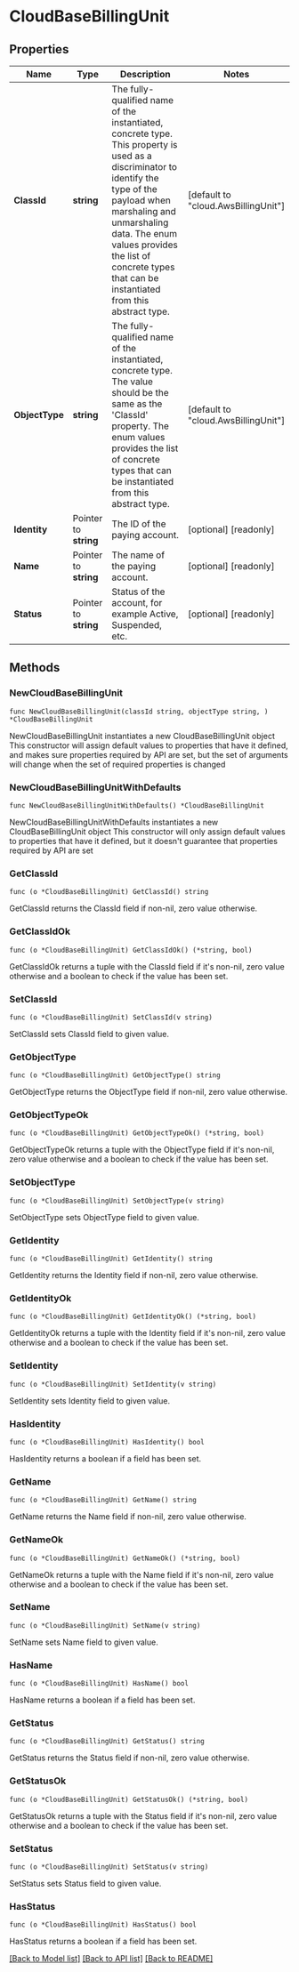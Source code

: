 # CloudBaseBillingUnit

## Properties

Name | Type | Description | Notes
------------ | ------------- | ------------- | -------------
**ClassId** | **string** | The fully-qualified name of the instantiated, concrete type. This property is used as a discriminator to identify the type of the payload when marshaling and unmarshaling data. The enum values provides the list of concrete types that can be instantiated from this abstract type. | [default to "cloud.AwsBillingUnit"]
**ObjectType** | **string** | The fully-qualified name of the instantiated, concrete type. The value should be the same as the &#39;ClassId&#39; property. The enum values provides the list of concrete types that can be instantiated from this abstract type. | [default to "cloud.AwsBillingUnit"]
**Identity** | Pointer to **string** | The ID of the paying account. | [optional] [readonly] 
**Name** | Pointer to **string** | The name of the paying account. | [optional] [readonly] 
**Status** | Pointer to **string** | Status of the account, for example Active, Suspended, etc. | [optional] [readonly] 

## Methods

### NewCloudBaseBillingUnit

`func NewCloudBaseBillingUnit(classId string, objectType string, ) *CloudBaseBillingUnit`

NewCloudBaseBillingUnit instantiates a new CloudBaseBillingUnit object
This constructor will assign default values to properties that have it defined,
and makes sure properties required by API are set, but the set of arguments
will change when the set of required properties is changed

### NewCloudBaseBillingUnitWithDefaults

`func NewCloudBaseBillingUnitWithDefaults() *CloudBaseBillingUnit`

NewCloudBaseBillingUnitWithDefaults instantiates a new CloudBaseBillingUnit object
This constructor will only assign default values to properties that have it defined,
but it doesn't guarantee that properties required by API are set

### GetClassId

`func (o *CloudBaseBillingUnit) GetClassId() string`

GetClassId returns the ClassId field if non-nil, zero value otherwise.

### GetClassIdOk

`func (o *CloudBaseBillingUnit) GetClassIdOk() (*string, bool)`

GetClassIdOk returns a tuple with the ClassId field if it's non-nil, zero value otherwise
and a boolean to check if the value has been set.

### SetClassId

`func (o *CloudBaseBillingUnit) SetClassId(v string)`

SetClassId sets ClassId field to given value.


### GetObjectType

`func (o *CloudBaseBillingUnit) GetObjectType() string`

GetObjectType returns the ObjectType field if non-nil, zero value otherwise.

### GetObjectTypeOk

`func (o *CloudBaseBillingUnit) GetObjectTypeOk() (*string, bool)`

GetObjectTypeOk returns a tuple with the ObjectType field if it's non-nil, zero value otherwise
and a boolean to check if the value has been set.

### SetObjectType

`func (o *CloudBaseBillingUnit) SetObjectType(v string)`

SetObjectType sets ObjectType field to given value.


### GetIdentity

`func (o *CloudBaseBillingUnit) GetIdentity() string`

GetIdentity returns the Identity field if non-nil, zero value otherwise.

### GetIdentityOk

`func (o *CloudBaseBillingUnit) GetIdentityOk() (*string, bool)`

GetIdentityOk returns a tuple with the Identity field if it's non-nil, zero value otherwise
and a boolean to check if the value has been set.

### SetIdentity

`func (o *CloudBaseBillingUnit) SetIdentity(v string)`

SetIdentity sets Identity field to given value.

### HasIdentity

`func (o *CloudBaseBillingUnit) HasIdentity() bool`

HasIdentity returns a boolean if a field has been set.

### GetName

`func (o *CloudBaseBillingUnit) GetName() string`

GetName returns the Name field if non-nil, zero value otherwise.

### GetNameOk

`func (o *CloudBaseBillingUnit) GetNameOk() (*string, bool)`

GetNameOk returns a tuple with the Name field if it's non-nil, zero value otherwise
and a boolean to check if the value has been set.

### SetName

`func (o *CloudBaseBillingUnit) SetName(v string)`

SetName sets Name field to given value.

### HasName

`func (o *CloudBaseBillingUnit) HasName() bool`

HasName returns a boolean if a field has been set.

### GetStatus

`func (o *CloudBaseBillingUnit) GetStatus() string`

GetStatus returns the Status field if non-nil, zero value otherwise.

### GetStatusOk

`func (o *CloudBaseBillingUnit) GetStatusOk() (*string, bool)`

GetStatusOk returns a tuple with the Status field if it's non-nil, zero value otherwise
and a boolean to check if the value has been set.

### SetStatus

`func (o *CloudBaseBillingUnit) SetStatus(v string)`

SetStatus sets Status field to given value.

### HasStatus

`func (o *CloudBaseBillingUnit) HasStatus() bool`

HasStatus returns a boolean if a field has been set.


[[Back to Model list]](../README.md#documentation-for-models) [[Back to API list]](../README.md#documentation-for-api-endpoints) [[Back to README]](../README.md)


